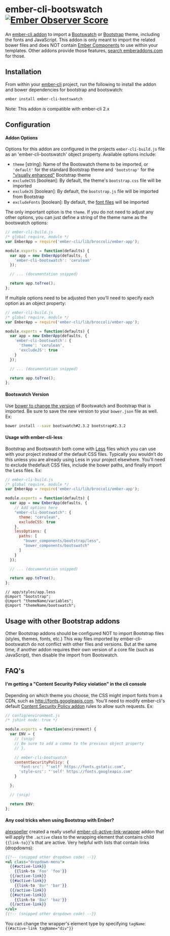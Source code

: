 ember-cli-bootswatch [![Ember Observer Score](https://emberobserver.com/badges/ember-cli-bootswatch.svg)](https://emberobserver.com/addons/ember-cli-bootswatch)
====================

An [ember-cli addon](http://www.emberaddons.com/) to import a [Bootswatch](http://bootswatch.com/)
or [Bootstrap](http://getbootstrap.com/) theme, including the fonts and
JavaScript. This addon is only meant to import the related bower files and
does NOT contain [Ember Components](http://emberjs.com/guides/components/)
to use within your templates. Other addons provide those features,
[search emberaddons.com](http://www.emberaddons.com/?query=bootstrap) for
those.




## Installation

From within your [ember-cli](http://www.ember-cli.com/) project, run the
following to install the addon and bower dependencies for bootstrap and
bootswatch:

```bash
ember install ember-cli-bootswatch
```

Note: This addon _is_ compatible with ember-cli 2.x




## Configuration


#### Addon Options

Options for this addon are configured in the projects `ember-cli-build.js` file
as an 'ember-cli-bootswatch' object property. Available options include:

* `theme` [string]: Name of the Bootswatch theme to be imported, or `'default'` for the standard Bootstrap theme and `'bootstrap'` for the ["visually enhanced"](http://getbootstrap.com/getting-started/#bootstrap-theme) Bootstrap theme
* `excludeCSS` [boolean]: By default, the theme's `bootstrap.css` file will be imported
* `excludeJS` [boolean]: By default, the `bootstrap.js` file will be imported from Bootstrap
* `excludeFonts` [boolean]: By default, the [font files](https://github.com/thomaspark/bootswatch/tree/gh-pages/fonts) will be imported

The only important option is the `theme`. If you do not need to adjust
any other options, you can just define a string of the theme name
as the bootswatch options:

```javascript
// ember-cli-build.js
/* global require, module */
var EmberApp = require('ember-cli/lib/broccoli/ember-app');

module.exports = function(defaults) {
  var app = new EmberApp(defaults, {
    'ember-cli-bootswatch': 'cerulean'
  });

  // ... (documentation snipped)

  return app.toTree();
};
```

If multiple options need to be adjusted then you'll need to specify each
option as an object property:

```javascript
// ember-cli-build.js
/* global require, module */
var EmberApp = require('ember-cli/lib/broccoli/ember-app');

module.exports = function(defaults) {
  var app = new EmberApp(defaults, {
    'ember-cli-bootswatch': {
      'theme': 'cerulean',
      'excludeJS': true
    }
  });

  // ... (documentation snipped)

  return app.toTree();
};
```


#### Bootswatch Version

Use [bower to change the version](http://bower.io/docs/api/#install) of
Bootswatch and Bootstrap that is imported. Be sure to save the new version
to your `bower.json` file as well. Ex:

```bash
bower install --save bootswatch#2.3.2 bootstrap#2.3.2
```


#### Usage with ember-cli-less

Bootstrap and Bootswatch both come with [Less](http://lesscss.org/) files
which you can use with your project instead of the default CSS files. Typically
you wouldn't do this unless you are already using Less in your project
elsewhere. You'll need to exclude thedefault CSS files, include the bower
paths, and finally import the Less files. Ex:

```javascript
// ember-cli-build.js
/* global require, module */
var EmberApp = require('ember-cli/lib/broccoli/ember-app');

module.exports = function(defaults) {
  var app = new EmberApp(defaults, {
    // Add options here
    "ember-cli-bootswatch": {
      theme: "cerulean",
      excludeCSS: true
    },
    lessOptions: {
      paths: [
        "bower_components/bootstrap/less",
        "bower_components/bootswatch"
      ]
    }
  });

  // ... (documentation snipped)

  return app.toTree();
};
```

```less
// app/styles/app.less
@import "bootstrap";
@import "themeName/variables";
@import "themeName/bootswatch";
```




## Usage with other Bootstrap addons

Other Bootstrap addons should be configured NOT to import Bootstrap files
(styles, themes, fonts, etc.) This way files imported by ember-cli-bootswatch
do not conflict with other files and versions. But at the same time, if another
addon requires their own version of a core file (such as JavaScript), then disable
the import from Bootswatch.




## FAQ's


#### I'm getting a "Content Security Policy violation" in the cli console

Depending on which theme you choose, the CSS might import fonts from a CDN,
such as http://fonts.googleapis.com. You'll need to modify ember-cli's default
[Content Security Policy addon](https://github.com/rwjblue/ember-cli-content-security-policy)
rules to allow such requests. Ex:

```javascript
// config/environment.js
/* jshint node: true */

module.exports = function(environment) {
  var ENV = {
    // (snip)
    // Be sure to add a comma to the previous object property
    // },

    // ember-cli-bootswatch
    contentSecurityPolicy: {
      'font-src': "'self' https://fonts.gstatic.com",
      'style-src': "'self' https://fonts.googleapis.com"
    }

  };

  // (snip)

  return ENV;
};
```


#### Any cool tricks when using Bootstrap with Ember?

[alexspeller](https://twitter.com/alexspeller/) created a really useful
[ember-cli-active-link-wrapper](https://github.com/alexspeller/ember-cli-active-link-wrapper)
addon that will apply the `.active` class to the wrapping element that contains
child `{{link-to}}`'s that are active. Very helpful with lists that contain
links (dropdowns):

```handlebars
{{!-- (snipped other dropdown code) --}}
<ul class="dropdown-menu">
  {{#active-link}}
    {{link-to 'Foo' 'foo'}}
  {{/active-link}}
  {{#active-link}}
    {{link-to 'Bar' 'bar'}}
  {{/active-link}}
  {{#active-link}}
    {{link-to 'Baz' 'baz'}}
  {{/active-link}}
</ul>
{{!-- (snipped other dropdown code) --}}
```

You can change the wrapper's element type by specifying `tagName`:
`{{#active-link tagName="div"}}`
